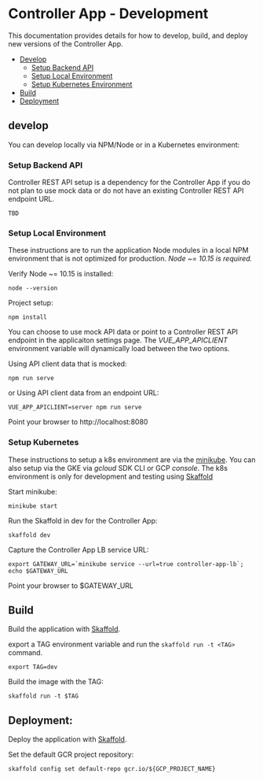 # Controller App - Development
This documentation provides details for how to develop, build, and deploy new versions of the Controller App.

* [Develop](#develop)
  * [Setup Backend API](#setup_backend)
  * [Setup Local Environment](#setup_local)
  * [Setup Kubernetes Environment](#setup_kubernetes)
* [Build](#build)
* [Deployment](#deployment)


## <a name="develop">develop</a>
You can develop locally via NPM/Node or in a Kubernetes environment:

### <a name="setup_backend">Setup Backend API</a>
Controller REST API setup is a dependency for the Controller App if you do not plan to use mock data or do not have an existing Controller REST API endpoint URL.

    TBD

### <a name="setup_local">Setup Local Environment</a>
These instructions are to run the application Node modules in a local NPM environment that is not optimized for production. _Node ~= 10.15 is required._

Verify Node ~= 10.15 is installed:

    node --version

Project setup:

    npm install

You can choose to use mock API data or point to a Controller REST API endpoint in the applicaiton settings page. The *VUE_APP_APICLIENT* environment variable will dynamically load between the two options.

Using API client data that is mocked:

    npm run serve

or Using API client data from an endpoint URL:

    VUE_APP_APICLIENT=server npm run serve

Point your browser to http://localhost:8080


### <a name="setup_kubernetes">Setup Kubernetes</a>
These instructions to setup a k8s environment are via the [minikube](https://kubernetes.io/docs/setup/minikube/). You can also setup via the GKE via *gcloud* SDK CLI or GCP *console*.
The k8s environment is only for development and testing using [Skaffold](https://github.com/GoogleContainerTools/skaffold)

Start minikube:

    minikube start

Run the Skaffold in dev for the Controller App:

    skaffold dev

Capture the Controller App LB service URL:

    export GATEWAY_URL=`minikube service --url=true controller-app-lb`; echo $GATEWAY_URL

Point your browser to $GATEWAY_URL


## <a name="build">Build</a>
Build the application with [Skaffold](https://github.com/GoogleContainerTools/skaffold).

export a TAG environment variable and run the `skaffold run -t <TAG>` command.

    export TAG=dev

Build the image with the TAG:

    skaffold run -t $TAG


## <a name="deployment">Deployment</a>:
Deploy the application with [Skaffold](https://github.com/GoogleContainerTools/skaffold).

Set the default GCR project repository:

    skaffold config set default-repo gcr.io/${GCP_PROJECT_NAME}

